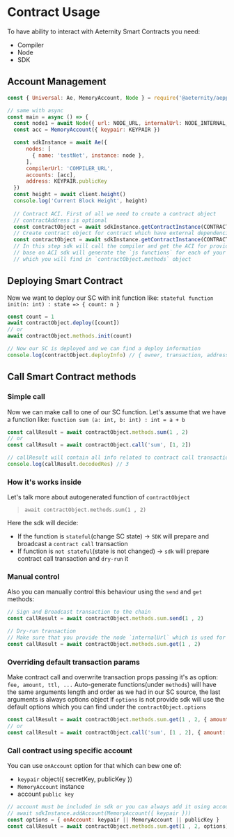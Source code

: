 # Contract Usage

To have ability to interact with Aeternity Smart Contracts you need:
 - Compiler
 - Node
 - SDK
 
## Account Management

```js
const { Universal: Ae, MemoryAccount, Node } = require('@aeternity/aepp-sdk')

// same with async
const main = async () => {
  const node1 = await Node({ url: NODE_URL, internalUrl: NODE_INTERNAL_URL })
  const acc = MemoryAccount({ keypair: KEYPAIR })

  const sdkInstance = await Ae({
      nodes: [
        { name: 'testNet', instance: node },
      ],
      compilerUrl: 'COMPILER_URL',
      accounts: [acc],
      address: KEYPAIR.publicKey
  })
  const height = await client.height()
  console.log('Current Block Height', height)
  
  // Contract ACI. First of all we need to create a contract object
  // contractAddress is optional
  const contractObject = await sdkInstance.getContractInstance(CONTRACT_SOURCE, { contractAddress })
  // Create contract object for contract which have external dependencies
  const contractObject = await sdkInstance.getContractInstance(CONTRACT_SOURCE, { contractAddress, filesystem })
  // In this step sdk will call the compiler and get the ACI for provided source code
  // base on ACI sdk will generate the `js functions` for each of your SC method
  // which you will find in `contractObject.methods` object
```
## Deploying Smart Contract
Now we want to deploy our SC with init function like:
  `stateful function init(n: int) : state => { count: n }`
  ```js
const count = 1
await contractObject.deploy([count])
// or
await contractObject.methods.init(count)

// Now our SC is deployed and we can find a deploy information
console.log(contractObject.deployInfo) // { owner, transaction, address, createdAt, result, rawTx }
 ```

## Call Smart Contract methods
### Simple call
Now we can make call to one of our SC function.
Let's assume that we have a function like:
`function sum (a: int, b: int) : int = a + b`
```js
const callResult = await contractObject.methods.sum(1 , 2)
// or
const callResult = await contractObject.call('sum', [1, 2])

// callResult will contain all info related to contract call transaction
console.log(callResult.decodedRes) // 3
```
### How it's works inside

Let's talk more about autogenerated function of `contractObject` 
 >`await contractObject.methods.sum(1 , 2)`
>
Here the sdk will decide:
 - If the function is `stateful`(change SC state) -> `SDK` will prepare and broadcast a `contract call` transaction
 - If function is `not stateful`(state is not changed) -> `sdk` will prepare contract call transaction and `dry-run` it

### Manual control
Also you can manually control this behaviour using the `send` and `get` methods:
```js
// Sign and Broadcast transaction to the chain
const callResult = await contractObject.methods.sum.send(1 , 2)

// Dry-run transaction
// Make sure that you provide the node `internalUrl` which is used for `dry-run` node API endpoint
const callResult = await contractObject.methods.sum.get(1 , 2)
``` 
### Overriding default transaction params
Make contract call and overwrite transaction props passing it's as option: `fee, amount, ttl, ...`
 Auto-generate functions(under `methods`) will have the same arguments length and order as we had in our SC source,
 the last arguments is always options object
 if `options` is not provide sdk will use the default options 
 which you can find under the `contractObject.options` 
 ```js
const callResult = await contractObject.methods.sum.get(1 , 2, { amount: 1000, fee: 3232, gas: 123})
// or
const callResult = await contractObject.call('sum', [1 , 2], { amount: 1000, fee: 3232, gas: 123})
```
### Call contract using specific account
You can use `onAccount` option for that which can bew one of:
 - `keypair` object({ secretKey, publicKey })
 - `MemoryAccount` instance
 - account `public key`
 ```js
// account must be included in sdk or you can always add it using account management API of SDK
// await sdkInstance.addAccount(MemoryAccount({ keypair }))
const options = { onAccount: keypair || MemoryAccount || publicKey } 
const callResult = await contractObject.methods.sum.get(1 , 2, options)
```
